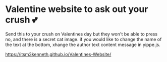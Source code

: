 # Valentine website to ask out your crush 💕

Send this to your crush on Valentines day but they won't be able to press no, and there is a secret cat image. if you would like to change the name of the text at the bottom, xhange the author text content message in yippe.js.

https://itsm3kenneth.github.io/Valentines-Website/